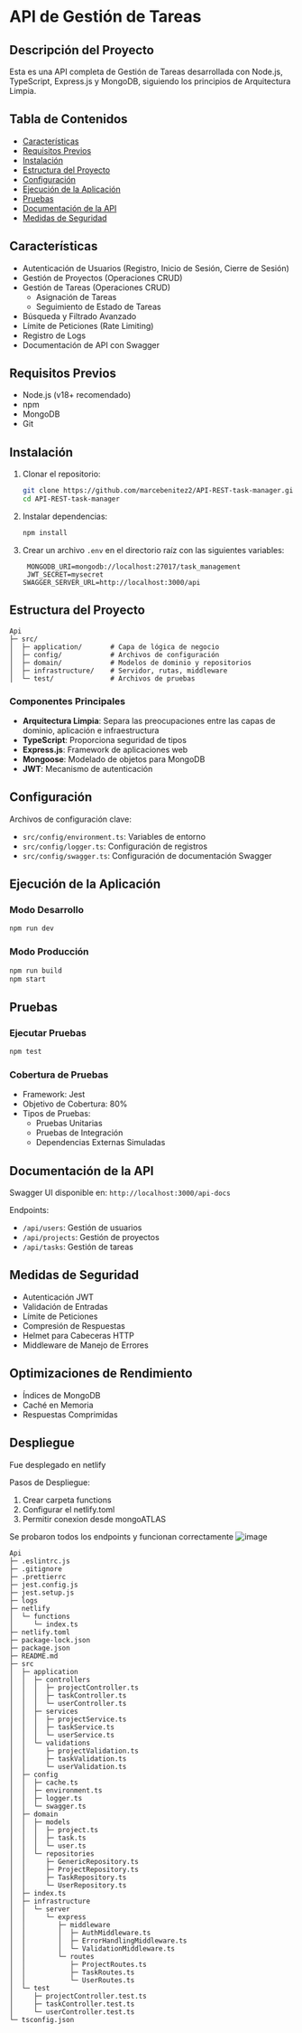# API de Gestión de Tareas

## Descripción del Proyecto

Esta es una API completa de Gestión de Tareas desarrollada con Node.js, TypeScript, Express.js y MongoDB, siguiendo los principios de Arquitectura Limpia.

## Tabla de Contenidos
- [Características](#características)
- [Requisitos Previos](#requisitos-previos)
- [Instalación](#instalación)
- [Estructura del Proyecto](#estructura-del-proyecto)
- [Configuración](#configuración)
- [Ejecución de la Aplicación](#ejecución-de-la-aplicación)
- [Pruebas](#pruebas)
- [Documentación de la API](#documentación-de-la-api)
- [Medidas de Seguridad](#medidas-de-seguridad)

## Características

- Autenticación de Usuarios (Registro, Inicio de Sesión, Cierre de Sesión)
- Gestión de Proyectos (Operaciones CRUD)
- Gestión de Tareas (Operaciones CRUD)
  - Asignación de Tareas
  - Seguimiento de Estado de Tareas
- Búsqueda y Filtrado Avanzado
- Límite de Peticiones (Rate Limiting)
- Registro de Logs
- Documentación de API con Swagger

## Requisitos Previos

- Node.js (v18+ recomendado)
- npm
- MongoDB
- Git

## Instalación

1. Clonar el repositorio:
   ```bash
   git clone https://github.com/marcebenitez2/API-REST-task-manager.git
   cd API-REST-task-manager
   ```

2. Instalar dependencias:
   ```bash
   npm install
   ```

3. Crear un archivo `.env` en el directorio raíz con las siguientes variables:
   ```
    MONGODB_URI=mongodb://localhost:27017/task_management
    JWT_SECRET=mysecret
   SWAGGER_SERVER_URL=http://localhost:3000/api
   ```

## Estructura del Proyecto

```
Api
├─ src/
│  ├─ application/       # Capa de lógica de negocio
│  ├─ config/            # Archivos de configuración
│  ├─ domain/            # Modelos de dominio y repositorios
│  ├─ infrastructure/    # Servidor, rutas, middleware
│  └─ test/              # Archivos de pruebas
```

### Componentes Principales
- **Arquitectura Limpia**: Separa las preocupaciones entre las capas de dominio, aplicación e infraestructura
- **TypeScript**: Proporciona seguridad de tipos
- **Express.js**: Framework de aplicaciones web
- **Mongoose**: Modelado de objetos para MongoDB
- **JWT**: Mecanismo de autenticación

## Configuración

Archivos de configuración clave:
- `src/config/environment.ts`: Variables de entorno
- `src/config/logger.ts`: Configuración de registros
- `src/config/swagger.ts`: Configuración de documentación Swagger

## Ejecución de la Aplicación

### Modo Desarrollo
```bash
npm run dev
```

### Modo Producción
```bash
npm run build
npm start
```

## Pruebas

### Ejecutar Pruebas
```bash
npm test
```

### Cobertura de Pruebas
- Framework: Jest
- Objetivo de Cobertura: 80%
- Tipos de Pruebas:
  - Pruebas Unitarias
  - Pruebas de Integración
  - Dependencias Externas Simuladas

## Documentación de la API

Swagger UI disponible en: `http://localhost:3000/api-docs`

Endpoints:
- `/api/users`: Gestión de usuarios
- `/api/projects`: Gestión de proyectos
- `/api/tasks`: Gestión de tareas

## Medidas de Seguridad

- Autenticación JWT
- Validación de Entradas
- Límite de Peticiones
- Compresión de Respuestas
- Helmet para Cabeceras HTTP
- Middleware de Manejo de Errores

## Optimizaciones de Rendimiento

- Índices de MongoDB
- Caché en Memoria
- Respuestas Comprimidas

## Despliegue

Fue desplegado en netlify

Pasos de Despliegue:
1. Crear carpeta functions
2. Configurar el netlify.toml
3. Permitir conexion desde mongoATLAS

Se probaron todos los endpoints y funcionan correctamente
![image](https://github.com/user-attachments/assets/bf6ce9f2-8f2b-4cdc-84e3-d96a909d0e10)



```
Api
├─ .eslintrc.js
├─ .gitignore
├─ .prettierrc
├─ jest.config.js
├─ jest.setup.js
├─ logs
├─ netlify
│  └─ functions
│     └─ index.ts
├─ netlify.toml
├─ package-lock.json
├─ package.json
├─ README.md
├─ src
│  ├─ application
│  │  ├─ controllers
│  │  │  ├─ projectController.ts
│  │  │  ├─ taskController.ts
│  │  │  └─ userController.ts
│  │  ├─ services
│  │  │  ├─ projectService.ts
│  │  │  ├─ taskService.ts
│  │  │  └─ userService.ts
│  │  └─ validations
│  │     ├─ projectValidation.ts
│  │     ├─ taskValidation.ts
│  │     └─ userValidation.ts
│  ├─ config
│  │  ├─ cache.ts
│  │  ├─ environment.ts
│  │  ├─ logger.ts
│  │  └─ swagger.ts
│  ├─ domain
│  │  ├─ models
│  │  │  ├─ project.ts
│  │  │  ├─ task.ts
│  │  │  └─ user.ts
│  │  └─ repositories
│  │     ├─ GenericRepository.ts
│  │     ├─ ProjectRepository.ts
│  │     ├─ TaskRepository.ts
│  │     └─ UserRepository.ts
│  ├─ index.ts
│  ├─ infrastructure
│  │  └─ server
│  │     └─ express
│  │        ├─ middleware
│  │        │  ├─ AuthMiddleware.ts
│  │        │  ├─ ErrorHandlingMiddleware.ts
│  │        │  └─ ValidationMiddleware.ts
│  │        └─ routes
│  │           ├─ ProjectRoutes.ts
│  │           ├─ TaskRoutes.ts
│  │           └─ UserRoutes.ts
│  └─ test
│     ├─ projectController.test.ts
│     ├─ taskController.test.ts
│     └─ userController.test.ts
└─ tsconfig.json

```
